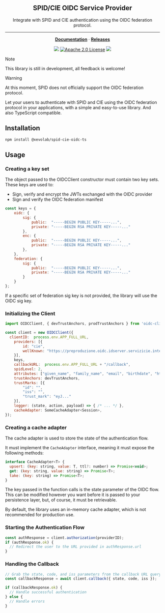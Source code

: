 <p align="center">
    <h2 align="center">SPID/CIE OIDC Service Provider</h2>
</p>

<p align="center">
  Integrate with SPID and CIE authentication using the OIDC federation protocol.
</p>

<hr />

<p align="center">
  <a href="https://docs.xevolab.dev/spid-cie-oidc-ts"><strong>Documentation</strong></a> ·
  <a href="https://github.com/xevolab/spid-cie-oidc-ts/releases"><strong>Releases</strong></a>
</p>
<p align="center">
	<img src="https://img.shields.io/github/package-json/v/xevolab/spid-cie-oidc-ts/main?label=Version" />
	<a href="https://opensource.org/licenses/Apache-2.0"><img src="https://img.shields.io/badge/License-Apache%202.0-yellowgreen.svg" alt="Apache 2.0 License" /></a>
	<img src="https://shields.io/badge/TypeScript-3178C6?logo=TypeScript&logoColor=FFF" />
</p>

> [!NOTE]
> This library is still in development, all feedback is welcome!

> [!WARNING]
> At this moment, SPID does not officially support the OIDC federation protocol.

Let your users to authenticate with SPID and CIE using the OIDC federation protocol in your applications, with a simple and easy-to-use library. And also TypeScript compatible.

## Installation

```bash
npm install @xevolab/spid-cie-oidc-ts
```

## Usage

### Creating a key set

The object passed to the OIDCClient constructor must contain two key sets. These keys are used to:

- Sign, verify and encrypt the JWTs exchanged with the OIDC provider
- Sign and verify the OIDC federation manifest

```javascript
const keys = {
	oidc: {
		sig: {
			public:  "-----BEGIN PUBLIC KEY-----...",
			private: "-----BEGIN RSA PRIVATE KEY-----..."
		},
		enc: {
			public:  "-----BEGIN PUBLIC KEY-----...",
			private: "-----BEGIN RSA PRIVATE KEY-----..."
		},
	},
	federation: {
		sig: {
			public:  "-----BEGIN PUBLIC KEY-----...",
			private: "-----BEGIN RSA PRIVATE KEY-----..."
		}
	}
};
```

If a specific set of federation sig key is not provided, the library will use the OIDC sig key.

### Initializing the Client

```javascript
import OIDCClient, { devTrustAnchors, prodTrustAnchors } from 'oidc-client-library';

const client = new OIDCClient({
  clientID:  process.env.APP_FULL_URL,
	providers: [{
		id: "cie",
		wellKnown: "https://preproduzione.oidc.idserver.servizicie.interno.gov.it/.well-known/openid-federation"
	}],
	keys,
	callbackURL:  process.env.APP_FULL_URL + "/callback",
	spidLevel: 2,
	attributes: ["given_name", "family_name", "email", "birthdate", "https://attributes.eid.gov.it/fiscal_number"],
	trustAnchors: devTrustAnchors,
	trustMarks: [{
		"id": "",
		"iss": "",
		"trust_mark": "eyJ..."
	}],
	logger: (state, action, payload) => { /* ... */ },
	cacheAdapter: SomeCacheAdapter<Session>,
});
```

### Creating a cache adapter

The cache adapter is used to store the state of the authentication flow.

It must implement the `CacheAdapter` interface, meaning it must expose the following methods:

```javascript
interface CacheAdapter<T> {
  upsert: (key: string, value: T, ttl?: number) => Promise<void>;
  get: (key: string, value: string) => Promise<T>;
  take: (key: string) => Promise<T>;
}
```

The key passed in the function calls is the state parameter of the OIDC flow. This can be modified however you want before it is passed to your persistence layer, but, of course, it must be retrievable.

By default, the library uses an in-memory cache adapter, which is not recommended for production use.

### Starting the Authentication Flow

```javascript
const authResponse = client.authorization(providerID);
if (authResponse.ok) {
  // Redirect the user to the URL provided in authResponse.url
}
```

### Handling the Callback

```javascript
// Grab the state, code, and iss parameters from the callback URL query string
const callbackResponse = await client.callback({ state, code, iss });

if (callbackResponse.ok) {
  // Handle successful authentication
} else {
  // Handle errors
}
```
